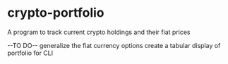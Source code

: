 # crypto-portfolio
A program to track current crypto holdings and their fiat prices

--TO DO--
generalize the fiat currency options
create a tabular display of portfolio for CLI
